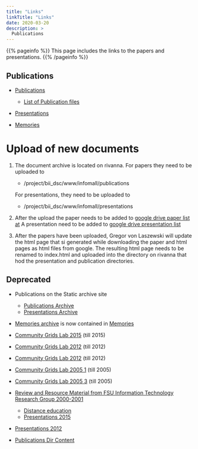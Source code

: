 ```yaml
---
title: "Links"
linkTitle: "Links"
date: 2020-03-20
description: >
  Publications
---
```


{{% pageinfo %}}
This page includes the links to the papers and presentations.
{{% /pageinfo %}}

## Publications

* [Publications](https://infomall.org/publications)
  * [List of Publication files](https://infomall.org/pubs/content.html)

* [Presentations](https://infomall.org/presentations/)
* [Memories](https://infomall.org/memories/)

# Upload of new documents

1. The document archive is located on rivanna. For papers they need to
   be uploaded to

   * /project/bii_dsc/www/infomall/publications

   For presentations, they need to be uploaded to 

   * /project/bii_dsc/www/infomall/presentations 

2. After the upload the paper needs to be added to
[google drive paper list at](https://docs.google.com/document/d/1M61ieHlwHs96ZL3fZCtQ_zAbgH69vnPWn2S6C1eCGqY)
   A presentation need to be added to [google drive presentation list](https://docs.google.com/document/d/1KaJTAwEOI7fnJof24V5awyLpKhxTp7xDRoidBsOPG3M)

3. After the papers have been uploaded, Gregor von Laszewski will
   update the html page that si generated while downloading the paper
   and html pages as html files from google.
   The resulting html page needs to be renamed to index.html and
   uploaded into the directory on rivanna that hod the presentation
   and publication directories.



## Deprecated

* Publications on the Static archive site

  * [Publications Archive](https://archive-infomall.org/publications/)
  * [Presentations Archive](https://archive-infomall.org/presentations/)

* [Memories archive](https://archive-infomall.org/memories/) is now
  contained in [Memories](https://infomall.org/memories/)
* [Community Grids Lab 2015](https://infomall.org/pubs/index-cgl.html)
(till 2015)
* [Community Grids Lab 2012](https://infomall.org/pubs/index-Actual.html)
(till 2012)
* [Community Grids Lab 2012](https://infomall.org/pubs/index-old.html)
(till 2012)

* [Community Grids Lab 2005 1](https://infomall.org/pubs/index1.html)
(till 2005)
* [Community Grids Lab 2005 3](https://infomall.org/pubs/index1.html) (till 2005)
*
  [Review and Resource Material from FSU Information Technology Research Group 2000-2001](https://infomall.org/pubs/index2.html)
  * [Distance education](https://infomall.org/pubs/disted.html)
  * [Presentations 2015](https://infomall.org/presentations/index-2015.html)
* [Presentations 2012](https://infomall.org/pubs/presentations.1.html)
* [Publications Dir Content](https://infomall.org/pubs/content.html)
